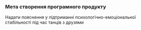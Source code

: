 ### Мета створення програмного продукту

Надати пояснення у підтриманні психологічно-емоціональної стабільності під час танців з друзями
